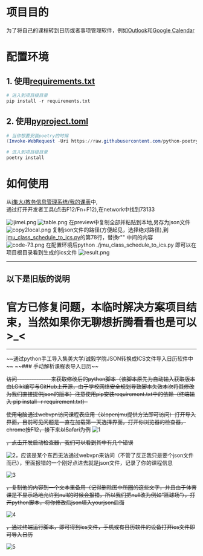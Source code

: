 # 项目目的
为了将自己的课程转到日历或者事项管理软件，例如[Outlook](https://www.microsoft.com/en/microsoft-365/outlook/email-and-calendar-software-microsoft-outlook?deeplink=%2Fowa%2F&sdf=0
)和[Google Calendar](https://calendar.google.com/)
# 配置环境
## 1. 使用[requirements.txt](requirements.txt)
```python
# 进入到项目根目录
pip install -r requirements.txt
```
## 2. 使用[pyproject.toml](pyproject.toml)
```powershell
# 当你想要安装poetry的时候
(Invoke-WebRequest -Uri https://raw.githubusercontent.com/python-poetry/poetry/master/get-poetry.py -UseBasicParsing).Content | python
```
```python
# 进入到项目根目录
poetry install
```
# 如何使用
从[i集大/教务信息管理系统/我的课表](https://jwxt.jmu.edu.cn/student/for-std/course-table)中,</br>通过打开开发者工具(点击F12/Fn+F12),在network中找到73133</br>

![ijimei.png](READEME.assets%2Fijimei.png)
![table.png](READEME.assets%2Ftable.png)
在preview中复制全部并粘贴到本地,另存为json文件</br>
![copy2local.png](READEME.assets%2Fcopy2local.png)
复制json文件的路径(方便起见，选择绝对路径),到[jmu_class_schedule_to_ics.py](jmu_class_schedule_to_ics.py)的第78行，替换r"" 中间的内容</br>
![code-73.png](READEME.assets%2Fcode-73.png)
在配置环境后python ./jmu_class_schedule_to_ics.py 即可以在项目根目录看到生成的ics文件
![result.png](READEME.assets%2Fresult.png)

----------------------------
以下是旧版的说明
----------------------------
# 官方已修复问题，本临时解决方案项目结束，当然如果你无聊想折腾看看也是可以>_<
<hr>
~~通过python手工导入集美大学/诚毅学院JSON转换成ICS文件导入日历软件中~~
~~### 手动解析课程表导入日历~~

~~访问--------------来获取修改后的python脚本（该脚本原先为自动输入获取版本由LGiki编写与GitHub上开源，由于学校网络安全规划导致脚本失效本次将其修改为我们直接提供json的版本）注意使用pip安装requirement.txt中的依赖（终端输入 pip install -r requirement.txt）~~

~~使用电脑通过webvpn访问课程表应用（以openjmu提供方法即可访问）打开导入界面，目前可见问题是一直在加载第一天选择界面，打开你浏览器的检查器，chrome按F12，接下来以Safari为例~~
![1](/READEME.assets/1.png)

~~，点击开发启动检查器，我们可以看到其中有几个错误~~

![2](/READEME.assets/2.png)，应该是某个东西无法通过webvpn来访问（不管了反正我只是要个json文件而已），里面报错的一个刚好点进去就是json文件，记录了你的课程信息

![3](/READEME.assets/3.png)

~~，复制他的内容到一个文本里备用（记得删除图中所圈的这些文字，并且由于体育课是不显示场地允许到null的时候会报错，所以我们把null改为例如“篮球场”），打开python脚本，将你修改后json填入yourjson后面~~

![4](/READEME.assets/clip_image004.png)

~~，通过终端运行脚本，即可得到ics文件，手机或有日历软件的设备打开ics文件即可导入日历~~

![5](/READEME.assets/clip_image005.png)

 

